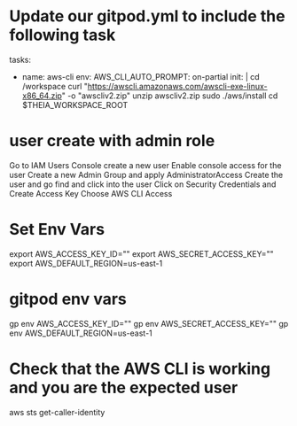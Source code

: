 # Update our gitpod.yml to include the following task
tasks:
  - name: aws-cli
    env:
      AWS_CLI_AUTO_PROMPT: on-partial
    init: |
      cd /workspace
      curl "https://awscli.amazonaws.com/awscli-exe-linux-x86_64.zip" -o "awscliv2.zip"
      unzip awscliv2.zip
      sudo ./aws/install
      cd $THEIA_WORKSPACE_ROOT

# user create with admin role
Go to IAM Users Console create a new user
Enable console access for the user
Create a new Admin Group and apply AdministratorAccess
Create the user and go find and click into the user
Click on Security Credentials and Create Access Key
Choose AWS CLI Access

# Set Env Vars
export AWS_ACCESS_KEY_ID=""
export AWS_SECRET_ACCESS_KEY=""
export AWS_DEFAULT_REGION=us-east-1

# gitpod env vars
gp env AWS_ACCESS_KEY_ID=""
gp env AWS_SECRET_ACCESS_KEY=""
gp env AWS_DEFAULT_REGION=us-east-1

# Check that the AWS CLI is working and you are the expected user
aws sts get-caller-identity
